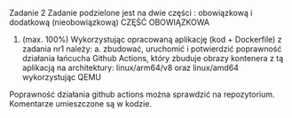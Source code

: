 Zadanie 2
Zadanie podzielone jest na dwie części : obowiązkową i dodatkową (nieobowiązkową)
CZĘŚĆ OBOWIĄZKOWA
1. (max. 100%)
Wykorzystując opracowaną aplikację (kod + Dockerfile) z zadania nr1 należy:
a. zbudować, uruchomić i potwierdzić poprawność działania łańcucha Github Actions,
który zbuduje obrazy kontenera z tą aplikacją na architektury: linux/arm64/v8 oraz
linux/amd64 wykorzystując QEMU

Poprawność działania github actions można sprawdzić na repozytorium. Komentarze umieszczone są w kodzie.